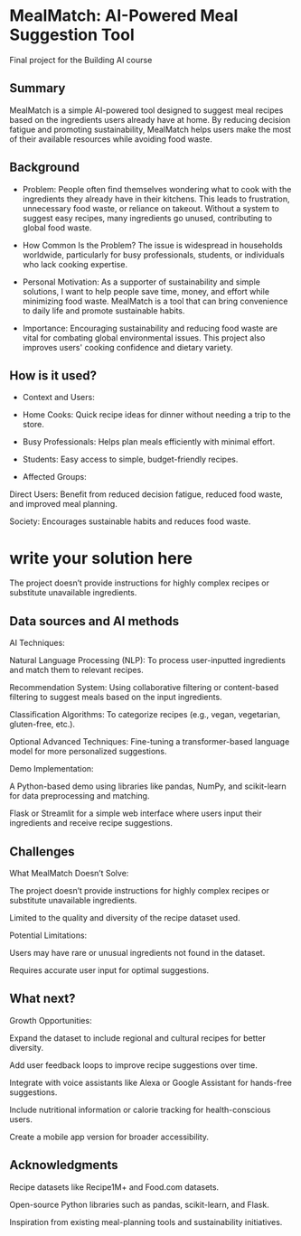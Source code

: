 
<!-- This is the markdown template for the final project of the Building AI course, 
created by Reaktor Innovations and University of Helsinki. 
Copy the template, paste it to your GitHub README and edit! -->

# MealMatch: AI-Powered Meal Suggestion Tool

Final project for the Building AI course

## Summary

MealMatch is a simple AI-powered tool designed to suggest meal recipes based on the ingredients users already have at home. By reducing decision fatigue and promoting sustainability, MealMatch helps users make the most of their available resources while avoiding food waste. 


## Background

* Problem: People often find themselves wondering what to cook with the ingredients they already have in their kitchens. This leads to frustration, unnecessary food waste, or reliance on takeout. Without a system to suggest easy recipes, many ingredients go unused, contributing to global food waste.

* How Common Is the Problem? The issue is widespread in households worldwide, particularly for busy professionals, students, or individuals who lack cooking expertise.

* Personal Motivation: As a supporter of sustainability and simple solutions, I want to help people save time, money, and effort while minimizing food waste. MealMatch is a tool that can bring convenience to daily life and promote sustainable habits.

* Importance: Encouraging sustainability and reducing food waste are vital for combating global environmental issues. This project also improves users' cooking confidence and dietary variety.


## How is it used?

* Context and Users:

* Home Cooks: Quick recipe ideas for dinner without needing a trip to the store.

* Busy Professionals: Helps plan meals efficiently with minimal effort.

* Students: Easy access to simple, budget-friendly recipes.

* Affected Groups:

Direct Users: Benefit from reduced decision fatigue, reduced food waste, and improved meal planning.

Society: Encourages sustainable habits and reduces food waste.

   # write your solution here

  The project doesn’t provide instructions for highly complex recipes or substitute unavailable ingredients.


## Data sources and AI methods
AI Techniques:

Natural Language Processing (NLP): To process user-inputted ingredients and match them to relevant recipes.

Recommendation System: Using collaborative filtering or content-based filtering to suggest meals based on the input ingredients.

Classification Algorithms: To categorize recipes (e.g., vegan, vegetarian, gluten-free, etc.).

Optional Advanced Techniques: Fine-tuning a transformer-based language model for more personalized suggestions.

Demo Implementation:

A Python-based demo using libraries like pandas, NumPy, and scikit-learn for data preprocessing and matching.

Flask or Streamlit for a simple web interface where users input their ingredients and receive recipe suggestions.
## Challenges

What MealMatch Doesn’t Solve:

The project doesn’t provide instructions for highly complex recipes or substitute unavailable ingredients.

Limited to the quality and diversity of the recipe dataset used.

Potential Limitations:

Users may have rare or unusual ingredients not found in the dataset.

Requires accurate user input for optimal suggestions.

## What next?

Growth Opportunities:

Expand the dataset to include regional and cultural recipes for better diversity.

Add user feedback loops to improve recipe suggestions over time.

Integrate with voice assistants like Alexa or Google Assistant for hands-free suggestions.

Include nutritional information or calorie tracking for health-conscious users.

Create a mobile app version for broader accessibility.

## Acknowledgments

Recipe datasets like Recipe1M+ and Food.com datasets.

Open-source Python libraries such as pandas, scikit-learn, and Flask.

Inspiration from existing meal-planning tools and sustainability initiatives.
